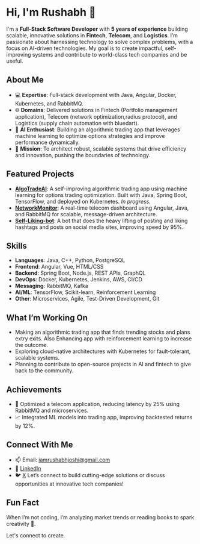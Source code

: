 # Hi, I'm Rushabh 👋
I'm a **Full-Stack Software Developer** with **5 years of experience** building scalable, innovative solutions in **Fintech**, **Telecom**, and **Logistics**. I’m passionate about harnessing technology to solve complex problems, with a focus on AI-driven technologies. My goal is to create impactful, self-improving systems and contribute to world-class tech companies and be useful.

## About Me
- 💻 **Expertise**: Full-stack development with Java, Angular, Docker, Kubernetes, and RabbitMQ.
- 🌐 **Domains**: Delivered solutions in Fintech (Portfolio management application), Telecom (network optimization,radius protocol), and Logistics (supply chain automation with bluedart).
- 🤖 **AI Enthusiast**: Building an algorithmic trading app that leverages machine learning to optimize options strategies and improve performance dynamically.
- 🎯 **Mission**: To architect robust, scalable systems that drive efficiency and innovation, pushing the boundaries of technology.

## Featured Projects
- **[AlgoTradeAI](https://github.com/rj9797/AlgoTradeAI)**: A self-improving algorithmic trading app using machine learning for options trading optimization. Built with Java, Spring Boot, TensorFlow, and deployed on Kubernetes. *In progress.* 
- **[NetworkMonitor](https://github.com/rj9797/NetworkMonitor)**: A real-time telecom dashboard using Angular, Java, and RabbitMQ for scalable, message-driven architecture.
- **[Self-Liking-bot](https://github.com/rj9797/InstagramBot)**: A bot that does the heavy lifting of posting and liking hashtags and posts on social media sites, improving speed by 95%. 

## Skills
- **Languages**: Java, C++, Python, PostgreSQL
- **Frontend**: Angular, Vue, HTML/CSS
- **Backend**: Spring Boot, Node.js, REST APIs, GraphQL
- **DevOps**: Docker, Kubernetes, Jenkins, AWS, CI/CD
- **Messaging**: RabbitMQ, Kafka
- **AI/ML**: TensorFlow, Scikit-learn, Reinforcement Learning
- **Other**: Microservices, Agile, Test-Driven Development, Git

## What I’m Working On
- Making an algorithmic trading app that finds trending stocks and plans extry exits. Also Enhancing app with reinforcement learning to increase the outcome.
- Exploring cloud-native architectures with Kubernetes for fault-tolerant, scalable systems.
- Planning to contribute to open-source projects in AI and fintech to give back to the community.

## Achievements
- 🚀 Optimized a telecom application, reducing latency by 25% using RabbitMQ and microservices.
- 📈 Integrated ML models into trading app, improving backtested returns by 12%.

## Connect With Me
- 📫 Email: iamrushabhjoshi@gmail.com
- 🔗 [LinkedIn](https://www.linkedin.com/in/rushabh-joshi)
- 🐦 [X](https://x.com/iamrushabh97)
Let’s connect to build cutting-edge solutions or discuss opportunities at innovative tech companies!

## Fun Fact
When I’m not coding, I’m analyzing market trends or reading books to spark creativity 🌄.

Let's connect to create.
